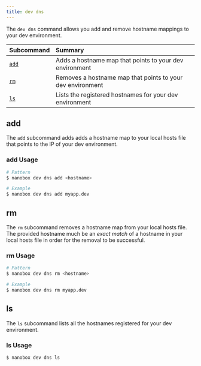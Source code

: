 ```yaml
---
title: dev dns
---
```


The `dev dns` command allows you add and remove hostname mappings to your dev environment.

| Subcommand          | Summary                                                    |
|:--------------------|:-----------------------------------------------------------|
| [`add`](#add)       | Adds a hostname map that points to your dev environment    |
| [`rm`](#rm)         | Removes a hostname map that points to your dev environment |
| [`ls`](#ls)         | Lists the registered hostnames for your dev environment    |

## add
The `add` subcommand adds adds a hostname map to your local hosts file that points to the IP of your dev environment.

### add Usage
```bash
# Pattern
$ nanobox dev dns add <hostname>

# Example
$ nanobox dev dns add myapp.dev
```

## rm
The `rm` subcommand removes a hostname map from your local hosts file. The provided hostname much be an *exact match* of a hostname in your local hosts file in order for the removal to be successful.

### rm Usage
```bash
# Pattern
$ nanobox dev dns rm <hostname>

# Example
$ nanobox dev dns rm myapp.dev
```

## ls
The `ls` subcommand lists all the hostnames registered for your dev environment.

### ls Usage
```bash
$ nanobox dev dns ls
```
